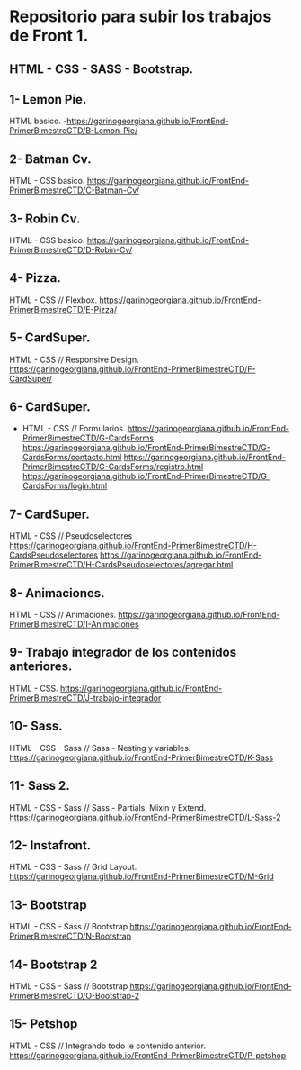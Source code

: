 # Repositorio para subir los trabajos de Front 1.

## HTML - CSS - SASS - Bootstrap.

## 1- Lemon Pie.
HTML basico.
  -https://garinogeorgiana.github.io/FrontEnd-PrimerBimestreCTD/B-Lemon-Pie/
## 2- Batman Cv.
HTML - CSS basico.
https://garinogeorgiana.github.io/FrontEnd-PrimerBimestreCTD/C-Batman-Cv/
## 3- Robin Cv.
HTML - CSS basico.
https://garinogeorgiana.github.io/FrontEnd-PrimerBimestreCTD/D-Robin-Cv/
## 4- Pizza.
HTML - CSS // Flexbox.
https://garinogeorgiana.github.io/FrontEnd-PrimerBimestreCTD/E-Pizza/
## 5- CardSuper.
HTML - CSS // Responsive Design.
https://garinogeorgiana.github.io/FrontEnd-PrimerBimestreCTD/F-CardSuper/
## 6- CardSuper.
- HTML - CSS // Formularios.
 https://garinogeorgiana.github.io/FrontEnd-PrimerBimestreCTD/G-CardsForms
 https://garinogeorgiana.github.io/FrontEnd-PrimerBimestreCTD/G-CardsForms/contacto.html
 https://garinogeorgiana.github.io/FrontEnd-PrimerBimestreCTD/G-CardsForms/registro.html
 https://garinogeorgiana.github.io/FrontEnd-PrimerBimestreCTD/G-CardsForms/login.html
## 7- CardSuper.
HTML - CSS // Pseudoselectores
https://garinogeorgiana.github.io/FrontEnd-PrimerBimestreCTD/H-CardsPseudoselectores
https://garinogeorgiana.github.io/FrontEnd-PrimerBimestreCTD/H-CardsPseudoselectores/agregar.html
## 8- Animaciones.
HTML - CSS // Animaciones.
https://garinogeorgiana.github.io/FrontEnd-PrimerBimestreCTD/I-Animaciones
## 9- Trabajo integrador de los contenidos anteriores.
HTML - CSS.
https://garinogeorgiana.github.io/FrontEnd-PrimerBimestreCTD/J-trabajo-integrador
## 10- Sass.
HTML - CSS - Sass // Sass - Nesting y variables.
https://garinogeorgiana.github.io/FrontEnd-PrimerBimestreCTD/K-Sass
## 11- Sass 2.
HTML - CSS - Sass // Sass - Partials, Mixin y Extend.
https://garinogeorgiana.github.io/FrontEnd-PrimerBimestreCTD/L-Sass-2
## 12- Instafront.
HTML - CSS - Sass // Grid Layout.
https://garinogeorgiana.github.io/FrontEnd-PrimerBimestreCTD/M-Grid
## 13- Bootstrap
HTML - CSS - Sass // Bootstrap
https://garinogeorgiana.github.io/FrontEnd-PrimerBimestreCTD/N-Bootstrap
## 14- Bootstrap 2
HTML - CSS - Sass // Bootstrap
https://garinogeorgiana.github.io/FrontEnd-PrimerBimestreCTD/O-Bootstrap-2
## 15- Petshop
HTML - CSS // Integrando todo le contenido anterior.
https://garinogeorgiana.github.io/FrontEnd-PrimerBimestreCTD/P-petshop
